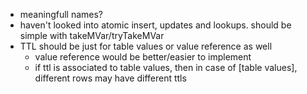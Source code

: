 - meaningfull names?
- haven't looked into atomic insert, updates and lookups. should be simple with takeMVar/tryTakeMVar
- TTL should be just for table values or value reference as well
    - value reference would be better/easier to implement
    - if ttl is associated to table values, then in case of [table values], different rows may have different ttls
